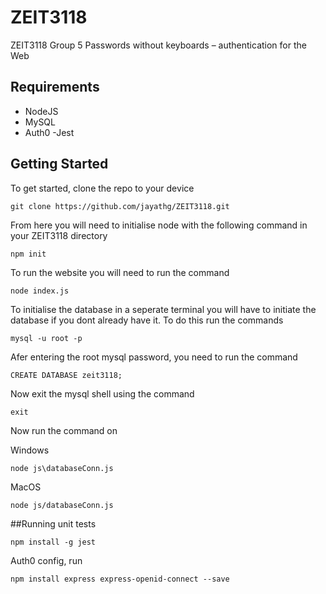 # ZEIT3118
ZEIT3118 Group 5
Passwords without keyboards – authentication for the Web

## Requirements
- NodeJS
- MySQL
- Auth0
-Jest

## Getting Started

To get started, clone the repo to your device
```
git clone https://github.com/jayathg/ZEIT3118.git
```
From here you will need to initialise node with the following command in your ZEIT3118 directory
```
npm init
```
To run the website you will need to run the command
```
node index.js
```
To initialise the database in a seperate terminal you will have to initiate the database if you dont already have it. 
To do this run the commands
```
mysql -u root -p
```
Afer entering the root mysql password, you need to run the command
```
CREATE DATABASE zeit3118;
```
Now exit the mysql shell using the command
```
exit
```
Now run the command on

Windows 
```
node js\databaseConn.js
```
MacOS
```
node js/databaseConn.js
```

##Running unit tests 

```
npm install -g jest
```
Auth0 config, run 
```
npm install express express-openid-connect --save
```
